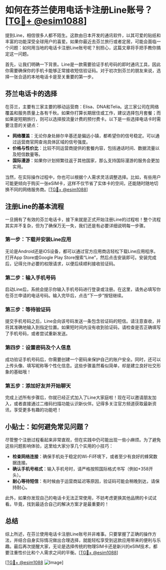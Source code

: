 # 如何在芬兰使用电话卡注册Line账号？[[TG💪+ @esim1088](https://t.me/s/esim1088)]

提到Line，相信很多人都不陌生。这款由日本开发的通讯软件，以其可爱的贴纸和丰富的功能深受全球用户的喜爱。如果你最近去芬兰旅行或者定居，可能会面临一个问题：如何用当地的电话卡注册Line账号呢？别担心，这篇文章将手把手教你搞定这一问题。

首先，让我们明确一下背景。Line是一款需要验证手机号码的即时通讯工具，因此你需要确保你的手机卡能够正常接收短信验证码。对于初次到芬兰的朋友来说，选择一张合适的本地电话卡是至关重要的第一步。

## 芬兰电话卡的选择

在芬兰，主要有三家主要的移动运营商：Elisa、DNA和Telia。这三家公司在网络覆盖和服务质量上各有千秋。如果你打算长期居住或工作，建议选择包月套餐；而如果是短期旅行，则可以选择按流量计费的预付费卡。以下是一些选择电话卡时需要注意的关键点：

- **网络覆盖**：无论你身处赫尔辛基还是偏远小镇，都希望你的信号稳定。可以通过运营商官网查询具体区域的信号强度。
- **价格与性价比**：比较不同运营商提供的套餐内容，包括通话时间、数据流量以及短信数量等。
- **国际漫游**：如果你计划频繁往返于其他国家，那么支持国际漫游的服务会更加实用。

当然，在实际操作过程中，你也可以根据个人需求灵活调整选择。比如，有些用户可能更倾向于购买一张eSIM卡，这样不仅节省了实体卡的空间，还能随时随地切换不同的网络服务商。[[TG💪+ @esim1088](https://t.me/s/esim1088)]

## 注册Line的基本流程

一旦拥有了有效的芬兰电话卡，接下来就是正式开始注册Line的过程啦！整个流程其实并不复杂，但为了确保万无一失，我们还是有必要详细说明每一步骤。

### 第一步：下载并安装Line应用

无论是Android还是iOS设备，都可以通过官方应用商店轻松下载Line应用程序。打开App Store或Google Play Store搜索“Line”，然后点击安装即可。安装完成后，记得允许必要的权限请求，以便后续顺利接收验证码。

### 第二步：输入手机号码

启动Line后，系统会提示你输入手机号码进行登录或注册。在这里，请务必填写你在芬兰申请的电话号码。输入完毕后，点击“下一步”按钮继续。

### 第三步：等待验证码

提交手机号码之后，Line会向该号码发送一条包含验证码的短信。请注意查收，并将其准确地输入到指定位置。如果短时间内没有收到验证码，请检查是否正确填写了手机号码，或者尝试重新发送。

### 第四步：设置密码及个人信息

成功验证手机号码后，你需要创建一个密码来保护自己的账户安全。同时，还可以上传头像、填写昵称等个性化信息。这些步骤虽然看似简单，却是建立良好社交形象的基础哦！

### 第五步：添加好友并开始聊天

完成上述所有步骤后，你就已经正式加入了Line大家庭啦！现在可以邀请朋友加入，或者直接通过二维码扫描功能认识新伙伴。记得多关注官方频道获取最新资讯，享受更多有趣的功能吧！

## 小贴士：如何避免常见问题？

尽管整个注册过程看起来非常直观，但在实践中仍可能出现一些小麻烦。为了避免这些问题影响体验，这里给大家分享几个实用的小技巧：

- **检查网络连接**：确保手机处于稳定的Wi-Fi环境下，或者至少有良好的蜂窝数据连接。
- **确认手机号格式**：输入手机号时，请严格按照国际格式书写（例如+358开头）。
- **耐心等待短信**：有时候由于运营商延迟等原因，验证码可能会稍晚到达，请保持耐心。

此外，如果你发现自己的电话卡无法正常使用，不妨考虑更换其他品牌的卡试试看。毕竟，找到最适合自己的解决方案才是最重要的！

## 总结

综上所述，在芬兰使用电话卡注册Line账号并非难事。只要掌握了正确的操作方法，并结合自身实际情况做出合理选择，就能轻松享受到这款应用带来的便利与乐趣。最后再次提醒大家，无论是选择传统的物理SIM卡还是新兴的eSIM技术，都要注重性价比和个人需求之间的平衡。[[TG💪+ @esim1088](https://t.me/s/esim1088)]

[[TG💪+ @esim1088](https://t.me/s/esim1088) ![Image](https://i.postimg.cc/4NQfJmqS/Snipaste-2025-05-13-00-14-12.png)]
